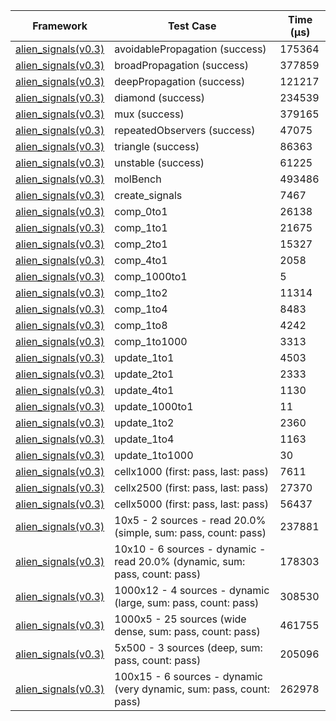 | Framework | Test Case | Time (μs) |
| --- | --- | --- |
| [alien_signals(v0.3)](https://github.com/medz/alien-signals-dart) | avoidablePropagation (success) | 175364 |
| [alien_signals(v0.3)](https://github.com/medz/alien-signals-dart) | broadPropagation (success) | 377859 |
| [alien_signals(v0.3)](https://github.com/medz/alien-signals-dart) | deepPropagation (success) | 121217 |
| [alien_signals(v0.3)](https://github.com/medz/alien-signals-dart) | diamond (success) | 234539 |
| [alien_signals(v0.3)](https://github.com/medz/alien-signals-dart) | mux (success) | 379165 |
| [alien_signals(v0.3)](https://github.com/medz/alien-signals-dart) | repeatedObservers (success) | 47075 |
| [alien_signals(v0.3)](https://github.com/medz/alien-signals-dart) | triangle (success) | 86363 |
| [alien_signals(v0.3)](https://github.com/medz/alien-signals-dart) | unstable (success) | 61225 |
| [alien_signals(v0.3)](https://github.com/medz/alien-signals-dart) | molBench | 493486 |
| [alien_signals(v0.3)](https://github.com/medz/alien-signals-dart) | create_signals | 7467 |
| [alien_signals(v0.3)](https://github.com/medz/alien-signals-dart) | comp_0to1 | 26138 |
| [alien_signals(v0.3)](https://github.com/medz/alien-signals-dart) | comp_1to1 | 21675 |
| [alien_signals(v0.3)](https://github.com/medz/alien-signals-dart) | comp_2to1 | 15327 |
| [alien_signals(v0.3)](https://github.com/medz/alien-signals-dart) | comp_4to1 | 2058 |
| [alien_signals(v0.3)](https://github.com/medz/alien-signals-dart) | comp_1000to1 | 5 |
| [alien_signals(v0.3)](https://github.com/medz/alien-signals-dart) | comp_1to2 | 11314 |
| [alien_signals(v0.3)](https://github.com/medz/alien-signals-dart) | comp_1to4 | 8483 |
| [alien_signals(v0.3)](https://github.com/medz/alien-signals-dart) | comp_1to8 | 4242 |
| [alien_signals(v0.3)](https://github.com/medz/alien-signals-dart) | comp_1to1000 | 3313 |
| [alien_signals(v0.3)](https://github.com/medz/alien-signals-dart) | update_1to1 | 4503 |
| [alien_signals(v0.3)](https://github.com/medz/alien-signals-dart) | update_2to1 | 2333 |
| [alien_signals(v0.3)](https://github.com/medz/alien-signals-dart) | update_4to1 | 1130 |
| [alien_signals(v0.3)](https://github.com/medz/alien-signals-dart) | update_1000to1 | 11 |
| [alien_signals(v0.3)](https://github.com/medz/alien-signals-dart) | update_1to2 | 2360 |
| [alien_signals(v0.3)](https://github.com/medz/alien-signals-dart) | update_1to4 | 1163 |
| [alien_signals(v0.3)](https://github.com/medz/alien-signals-dart) | update_1to1000 | 30 |
| [alien_signals(v0.3)](https://github.com/medz/alien-signals-dart) | cellx1000 (first: pass, last: pass) | 7611 |
| [alien_signals(v0.3)](https://github.com/medz/alien-signals-dart) | cellx2500 (first: pass, last: pass) | 27370 |
| [alien_signals(v0.3)](https://github.com/medz/alien-signals-dart) | cellx5000 (first: pass, last: pass) | 56437 |
| [alien_signals(v0.3)](https://github.com/medz/alien-signals-dart) | 10x5 - 2 sources - read 20.0% (simple, sum: pass, count: pass) | 237881 |
| [alien_signals(v0.3)](https://github.com/medz/alien-signals-dart) | 10x10 - 6 sources - dynamic - read 20.0% (dynamic, sum: pass, count: pass) | 178303 |
| [alien_signals(v0.3)](https://github.com/medz/alien-signals-dart) | 1000x12 - 4 sources - dynamic (large, sum: pass, count: pass) | 308530 |
| [alien_signals(v0.3)](https://github.com/medz/alien-signals-dart) | 1000x5 - 25 sources (wide dense, sum: pass, count: pass) | 461755 |
| [alien_signals(v0.3)](https://github.com/medz/alien-signals-dart) | 5x500 - 3 sources (deep, sum: pass, count: pass) | 205096 |
| [alien_signals(v0.3)](https://github.com/medz/alien-signals-dart) | 100x15 - 6 sources - dynamic (very dynamic, sum: pass, count: pass) | 262978 |
